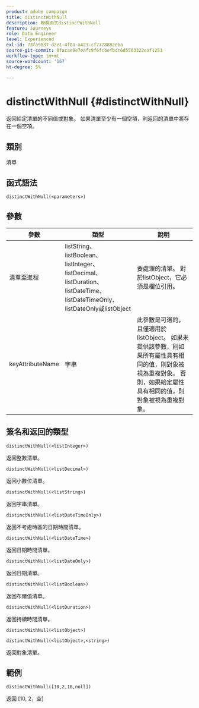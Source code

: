 ```yaml
---
product: adobe campaign
title: distinctWithNull
description: 瞭解函式distinctWithNull
feature: Journeys
role: Data Engineer
level: Experienced
exl-id: 73fa9837-d2e1-4f0a-a423-cf7728882eba
source-git-commit: 0facae9e7eafc9f6fcbefbdc6d5563322eaf1251
workflow-type: tm+mt
source-wordcount: '167'
ht-degree: 5%

---
```


# distinctWithNull {#distinctWithNull}

返回給定清單的不同值或對象。 如果清單至少有一個空項，則返回的清單中將存在一個空項。

## 類別

清單

## 函式語法

`distinctWithNull(<parameters>)`

## 參數

| 參數 | 類型 | 說明 |
|-----------|------------------|------------------|
| 清單至進程 | listString、listBoolean、listInteger、listDecimal、listDuration、listDateTime、listDateTimeOnly、listDateOnly或listObject | 要處理的清單。 對於listObject，它必須是欄位引用。 |
| keyAttributeName | 字串 | 此參數是可選的，且僅適用於listObject。 如果未提供該參數，則如果所有屬性具有相同的值，則對象被視為重複對象。 否則，如果給定屬性具有相同的值，則對象被視為重複對象。 |

## 簽名和返回的類型

`distinctWithNull(<listInteger>)`

返回整數清單。

`distinctWithNull(<listDecimal>)`

返回小數位清單。

`distinctWithNull(<listString>)`

返回字串清單。

`distinctWithNull(<listDateTimeOnly>)`

返回不考慮時區的日期時間清單。

`distinctWithNull(<listDateTime>)`

返回日期時間清單。

`distinctWithNull(<listDateOnly>)`

返回日期清單。

`distinctWithNull(<listBoolean>)`

返回布爾值清單。

`distinctWithNull(<listDuration>)`

返回持續時間清單。

`distinctWithNull(<listObject>)`

`distinctWithNull(<listObject>,<string>)`

返回對象清單。

## 範例

`distinctWithNull([10,2,10,null])`

返回 [10, 2，空]
